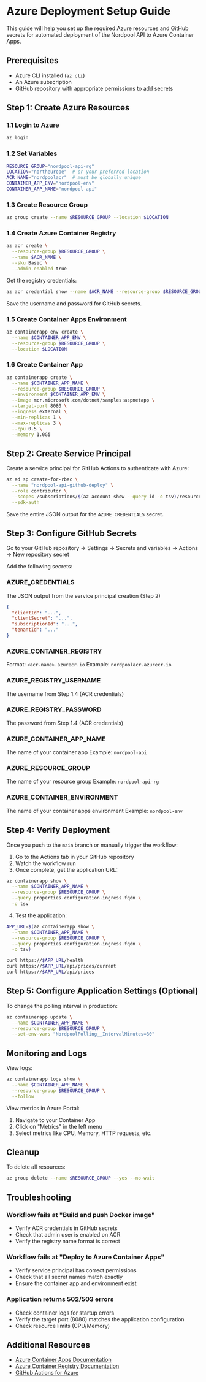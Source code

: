 # Azure Deployment Setup Guide

This guide will help you set up the required Azure resources and GitHub secrets for automated deployment of the Nordpool API to Azure Container Apps.

## Prerequisites

- Azure CLI installed (`az cli`)
- An Azure subscription
- GitHub repository with appropriate permissions to add secrets

## Step 1: Create Azure Resources

### 1.1 Login to Azure
```bash
az login
```

### 1.2 Set Variables
```bash
RESOURCE_GROUP="nordpool-api-rg"
LOCATION="northeurope"  # or your preferred location
ACR_NAME="nordpoolacr"  # must be globally unique
CONTAINER_APP_ENV="nordpool-env"
CONTAINER_APP_NAME="nordpool-api"
```

### 1.3 Create Resource Group
```bash
az group create --name $RESOURCE_GROUP --location $LOCATION
```

### 1.4 Create Azure Container Registry
```bash
az acr create \
  --resource-group $RESOURCE_GROUP \
  --name $ACR_NAME \
  --sku Basic \
  --admin-enabled true
```

Get the registry credentials:
```bash
az acr credential show --name $ACR_NAME --resource-group $RESOURCE_GROUP
```

Save the username and password for GitHub secrets.

### 1.5 Create Container Apps Environment
```bash
az containerapp env create \
  --name $CONTAINER_APP_ENV \
  --resource-group $RESOURCE_GROUP \
  --location $LOCATION
```

### 1.6 Create Container App
```bash
az containerapp create \
  --name $CONTAINER_APP_NAME \
  --resource-group $RESOURCE_GROUP \
  --environment $CONTAINER_APP_ENV \
  --image mcr.microsoft.com/dotnet/samples:aspnetapp \
  --target-port 8080 \
  --ingress external \
  --min-replicas 1 \
  --max-replicas 3 \
  --cpu 0.5 \
  --memory 1.0Gi
```

## Step 2: Create Service Principal

Create a service principal for GitHub Actions to authenticate with Azure:

```bash
az ad sp create-for-rbac \
  --name "nordpool-api-github-deploy" \
  --role contributor \
  --scopes /subscriptions/$(az account show --query id -o tsv)/resourceGroups/$RESOURCE_GROUP \
  --sdk-auth
```

Save the entire JSON output for the `AZURE_CREDENTIALS` secret.

## Step 3: Configure GitHub Secrets

Go to your GitHub repository → Settings → Secrets and variables → Actions → New repository secret

Add the following secrets:

### AZURE_CREDENTIALS
The JSON output from the service principal creation (Step 2)
```json
{
  "clientId": "...",
  "clientSecret": "...",
  "subscriptionId": "...",
  "tenantId": "..."
}
```

### AZURE_CONTAINER_REGISTRY
Format: `<acr-name>.azurecr.io`
Example: `nordpoolacr.azurecr.io`

### AZURE_REGISTRY_USERNAME
The username from Step 1.4 (ACR credentials)

### AZURE_REGISTRY_PASSWORD
The password from Step 1.4 (ACR credentials)

### AZURE_CONTAINER_APP_NAME
The name of your container app
Example: `nordpool-api`

### AZURE_RESOURCE_GROUP
The name of your resource group
Example: `nordpool-api-rg`

### AZURE_CONTAINER_ENVIRONMENT
The name of your container apps environment
Example: `nordpool-env`

## Step 4: Verify Deployment

Once you push to the `main` branch or manually trigger the workflow:

1. Go to the Actions tab in your GitHub repository
2. Watch the workflow run
3. Once complete, get the application URL:

```bash
az containerapp show \
  --name $CONTAINER_APP_NAME \
  --resource-group $RESOURCE_GROUP \
  --query properties.configuration.ingress.fqdn \
  -o tsv
```

4. Test the application:
```bash
APP_URL=$(az containerapp show \
  --name $CONTAINER_APP_NAME \
  --resource-group $RESOURCE_GROUP \
  --query properties.configuration.ingress.fqdn \
  -o tsv)

curl https://$APP_URL/health
curl https://$APP_URL/api/prices/current
curl https://$APP_URL/api/prices
```

## Step 5: Configure Application Settings (Optional)

To change the polling interval in production:

```bash
az containerapp update \
  --name $CONTAINER_APP_NAME \
  --resource-group $RESOURCE_GROUP \
  --set-env-vars "NordpoolPolling__IntervalMinutes=30"
```

## Monitoring and Logs

View logs:
```bash
az containerapp logs show \
  --name $CONTAINER_APP_NAME \
  --resource-group $RESOURCE_GROUP \
  --follow
```

View metrics in Azure Portal:
1. Navigate to your Container App
2. Click on "Metrics" in the left menu
3. Select metrics like CPU, Memory, HTTP requests, etc.

## Cleanup

To delete all resources:
```bash
az group delete --name $RESOURCE_GROUP --yes --no-wait
```

## Troubleshooting

### Workflow fails at "Build and push Docker image"
- Verify ACR credentials in GitHub secrets
- Check that admin user is enabled on ACR
- Verify the registry name format is correct

### Workflow fails at "Deploy to Azure Container Apps"
- Verify service principal has correct permissions
- Check that all secret names match exactly
- Ensure the container app and environment exist

### Application returns 502/503 errors
- Check container logs for startup errors
- Verify the target port (8080) matches the application configuration
- Check resource limits (CPU/Memory)

## Additional Resources

- [Azure Container Apps Documentation](https://docs.microsoft.com/azure/container-apps/)
- [Azure Container Registry Documentation](https://docs.microsoft.com/azure/container-registry/)
- [GitHub Actions for Azure](https://github.com/Azure/actions)
